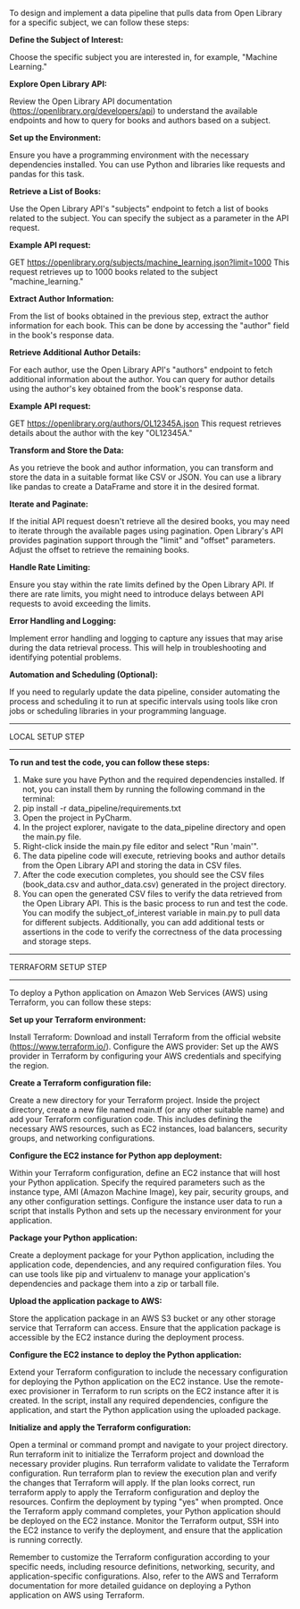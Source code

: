 To design and implement a data pipeline that pulls data from Open Library for a specific subject, we can follow these steps:

**Define the Subject of Interest:** 

Choose the specific subject you are interested in, for example, "Machine Learning."

**Explore Open Library API:** 

Review the Open Library API documentation (https://openlibrary.org/developers/api) to understand the available endpoints and how to query for books and authors based on a subject.

**Set up the Environment:** 

Ensure you have a programming environment with the necessary dependencies installed. You can use Python and libraries like requests and pandas for this task.

**Retrieve a List of Books:** 

Use the Open Library API's "subjects" endpoint to fetch a list of books related to the subject. You can specify the subject as a parameter in the API request.

**Example API request:**

GET https://openlibrary.org/subjects/machine_learning.json?limit=1000
This request retrieves up to 1000 books related to the subject "machine_learning."

**Extract Author Information:** 

From the list of books obtained in the previous step, extract the author information for each book. This can be done by accessing the "author" field in the book's response data.

**Retrieve Additional Author Details:** 

For each author, use the Open Library API's "authors" endpoint to fetch additional information about the author. You can query for author details using the author's key obtained from the book's response data.

**Example API request:**

GET https://openlibrary.org/authors/OL12345A.json
This request retrieves details about the author with the key "OL12345A."

**Transform and Store the Data:**

As you retrieve the book and author information, you can transform and store the data in a suitable format like CSV or JSON. You can use a library like pandas to create a DataFrame and store it in the desired format.

**Iterate and Paginate:** 

If the initial API request doesn't retrieve all the desired books, you may need to iterate through the available pages using pagination. Open Library's API provides pagination support through the "limit" and "offset" parameters. Adjust the offset to retrieve the remaining books.

**Handle Rate Limiting:** 

Ensure you stay within the rate limits defined by the Open Library API. If there are rate limits, you might need to introduce delays between API requests to avoid exceeding the limits.

**Error Handling and Logging:** 

Implement error handling and logging to capture any issues that may arise during the data retrieval process. This will help in troubleshooting and identifying potential problems.

**Automation and Scheduling (Optional):** 

If you need to regularly update the data pipeline, consider automating the process and scheduling it to run at specific intervals using tools like cron jobs or scheduling libraries in your programming language.

___________________________________________________________________________________________________________________________________

LOCAL SETUP STEP
___________________________________________________________________________________________________________________________________

**To run and test the code, you can follow these steps:**

1. Make sure you have Python and the required dependencies installed. If not, you can install them by running the
   following command in the terminal:
2. pip install -r data_pipeline/requirements.txt
3. Open the project in PyCharm.
4. In the project explorer, navigate to the data_pipeline directory and open the main.py file.
5. Right-click inside the main.py file editor and select "Run 'main'".
6. The data pipeline code will execute, retrieving books and author details from the Open Library API and storing the
   data in CSV files.
7. After the code execution completes, you should see the CSV files (book_data.csv and author_data.csv) generated in the
   project directory.
8. You can open the generated CSV files to verify the data retrieved from the Open Library API.
   This is the basic process to run and test the code. You can modify the subject_of_interest variable in main.py to
   pull data for different subjects. Additionally, you can add additional tests or assertions in the code to verify the
   correctness of the data processing and storage steps.
   
   
 ___________________________________________________________________________________________________________________________________

TERRAFORM SETUP STEP
___________________________________________________________________________________________________________________________________


To deploy a Python application on Amazon Web Services (AWS) using Terraform, you can follow these steps:

**Set up your Terraform environment:**

Install Terraform: Download and install Terraform from the official website (https://www.terraform.io/).
Configure the AWS provider: Set up the AWS provider in Terraform by configuring your AWS credentials and specifying the region.

**Create a Terraform configuration file:**

Create a new directory for your Terraform project.
Inside the project directory, create a new file named main.tf (or any other suitable name) and add your Terraform configuration code. This includes defining the necessary AWS resources, such as EC2 instances, load balancers, security groups, and networking configurations.

**Configure the EC2 instance for Python app deployment:**

Within your Terraform configuration, define an EC2 instance that will host your Python application.
Specify the required parameters such as the instance type, AMI (Amazon Machine Image), key pair, security groups, and any other configuration settings.
Configure the instance user data to run a script that installs Python and sets up the necessary environment for your application.

**Package your Python application:**

Create a deployment package for your Python application, including the application code, dependencies, and any required configuration files.
You can use tools like pip and virtualenv to manage your application's dependencies and package them into a zip or tarball file.

**Upload the application package to AWS:**

Store the application package in an AWS S3 bucket or any other storage service that Terraform can access.
Ensure that the application package is accessible by the EC2 instance during the deployment process.

**Configure the EC2 instance to deploy the Python application:**

Extend your Terraform configuration to include the necessary configuration for deploying the Python application on the EC2 instance.
Use the remote-exec provisioner in Terraform to run scripts on the EC2 instance after it is created.
In the script, install any required dependencies, configure the application, and start the Python application using the uploaded package.

**Initialize and apply the Terraform configuration:**

Open a terminal or command prompt and navigate to your project directory.
Run terraform init to initialize the Terraform project and download the necessary provider plugins.
Run terraform validate to validate the Terraform configuration.
Run terraform plan to review the execution plan and verify the changes that Terraform will apply.
If the plan looks correct, run terraform apply to apply the Terraform configuration and deploy the resources.
Confirm the deployment by typing "yes" when prompted.
Once the Terraform apply command completes, your Python application should be deployed on the EC2 instance. Monitor the Terraform output, SSH into the EC2 instance to verify the deployment, and ensure that the application is running correctly.

Remember to customize the Terraform configuration according to your specific needs, including resource definitions, networking, security, and application-specific configurations. Also, refer to the AWS and Terraform documentation for more detailed guidance on deploying a Python application on AWS using Terraform.
